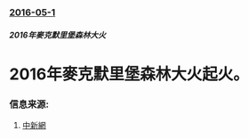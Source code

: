 ### [2016-05-1](/news/2016/05/1/index.md)

##### 2016年麥克默里堡森林大火
# 2016年麥克默里堡森林大火起火。 




### 信息来源:

1. [中新網](http://www.chinanews.com/gj/2016/05-07/7861698.shtml)
